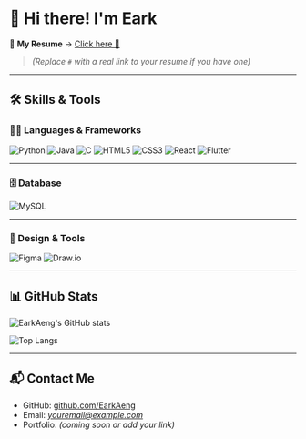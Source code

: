# 👋 Hi there! I'm Eark

📄 **My Resume** → [Click here 🚀](#)  
> *(Replace `#` with a real link to your resume if you have one)*

---

## 🛠️ Skills & Tools

### 👩‍💻 Languages & Frameworks

![Python](https://img.shields.io/badge/Python-3776AB?style=for-the-badge&logo=python&logoColor=white)
![Java](https://img.shields.io/badge/Java-ED8B00?style=for-the-badge&logo=java&logoColor=white)
![C](https://img.shields.io/badge/C-00599C?style=for-the-badge&logo=c&logoColor=white)
![HTML5](https://img.shields.io/badge/HTML5-E34F26?style=for-the-badge&logo=html5&logoColor=white)
![CSS3](https://img.shields.io/badge/CSS3-1572B6?style=for-the-badge&logo=css3&logoColor=white)
![React](https://img.shields.io/badge/React-61DAFB?style=for-the-badge&logo=react&logoColor=black)
![Flutter](https://img.shields.io/badge/Flutter-02569B?style=for-the-badge&logo=flutter&logoColor=white)

---

### 🗄️ Database

![MySQL](https://img.shields.io/badge/MySQL-4479A1?style=for-the-badge&logo=mysql&logoColor=white)

---

### 🎨 Design & Tools

![Figma](https://img.shields.io/badge/Figma-F24E1E?style=for-the-badge&logo=figma&logoColor=white)
![Draw.io](https://img.shields.io/badge/Draw.io-F08705?style=for-the-badge&logo=diagrams-dot-net&logoColor=white)

---

## 📊 GitHub Stats

![EarkAeng's GitHub stats](https://github-readme-stats.vercel.app/api?username=EarkAeng&show_icons=true&theme=tokyonight)

![Top Langs](https://github-readme-stats.vercel.app/api/top-langs/?username=EarkAeng&layout=compact&theme=tokyonight)

---

## 📬 Contact Me

- GitHub: [github.com/EarkAeng](https://github.com/EarkAeng)
- Email: *youremail@example.com*
- Portfolio: *(coming soon or add your link)*

